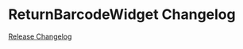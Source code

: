 # ReturnBarcodeWidget Changelog

[Release Changelog](https://github.com/spryker-shop/return-barcode-widget/releases)

